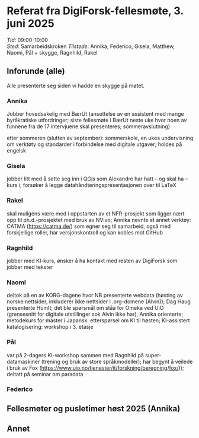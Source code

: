 # Referat fra DigiForsk-fellesmøte, 3. juni 2025

*Tid*: 09:00-10:00  
*Sted*: Samarbeidskroken 
*Tilstede*: Annika, Federico, Gisela, Matthew, Naomi, Pål + skygge, Ragnhild, Rakel

## Inforunde (alle)

Alle presenterte seg siden vi hadde en skygge på møtet.

### Annika

Jobber hovedsakelig med BærUt (ansettelse av en assistent med mange byråkratiske utfordringer; siste fellesmøte i BærUt neste uke hvor noen av funnene fra de 17 intervjuene skal presenteres; sommeravslutning)

etter sommeren (slutten av september): sommerskole, en ukes undervisning om verktøty og standarder i forbindelse med digitale utgaver; holdes på engelsk

### Gisela

jobber litt med å sette seg inn i QGis som Alexandre har hatt – og skal ha – kurs i; forsøker å legge datahåndteringspresentasjonen over til LaTeX

### Rakel

skal muligens være med i oppstarten av et NFR-prosjekt som ligger nært opp til ph.d.-prosjektet med bruk av NVivo; Annika nevnte et annet verktøy: CATMA (https://catma.de/) som egner seg til samarbeid, også med forskjellige roller, har versjonskontroll og kan kobles mot GitHub

### Ragnhild

jobber med KI-kurs, ønsker å ha kontakt med resten av DigiForsk som jobber med tekster

### Naomi

deltok på en av KORG-dagene hvor NB presenterte webdata (høsting av norske nettsider, inkluderer ikke nettsider i .org-domene (Alvin)); Dag Haug presenterte HumIt; det ble spørsmål om ståa for Omeka ved UiO (grensesnitt for digitale utstillinger sok Alvin ikke har), Annika orienterte; metodekurs for master i Japansk: etterspørsel om KI til høsten; KI-assistert katalogisering: workshop i 3. etasje

### Pål

var på 2-dagers KI-workshop sammen med Ragnhild på super-datamaskiner (trening og bruk av store språkmodeller); har begynt å veilede i bruk av Fox (https://www.uio.no/tjenester/it/forskning/beregning/fox/)); deltatt på seminar om paradata

### Federico






  

## Fellesmøter og pusletimer høst 2025 (Annika)


## Annet
